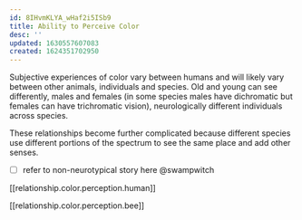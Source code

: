 ```yaml
---
id: 8IHvmKLYA_wHaf2i5ISb9
title: Ability to Perceive Color
desc: ''
updated: 1630557607083
created: 1624351702950
---
```

Subjective experiences of color vary between humans and will likely vary between other animals, individuals and species. Old and young can see differently, males and females (in some species males have dichromatic but females can have trichromatic vision), neurologically different individuals across species.

These relationships become further complicated because different species use different portions of the spectrum to see the same place and add other senses.

- [ ] refer to non-neurotypical story here @swampwitch

[[relationship.color.perception.human]]

[[relationship.color.perception.bee]]
